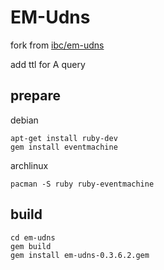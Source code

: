 # EM-Udns

fork from [ibc/em-udns](https://github.com/ibc/em-udns)

add ttl for A query

## prepare

debian

    apt-get install ruby-dev
    gem install eventmachine
    
archlinux

    pacman -S ruby ruby-eventmachine

## build

    cd em-udns
    gem build
    gem install em-udns-0.3.6.2.gem

